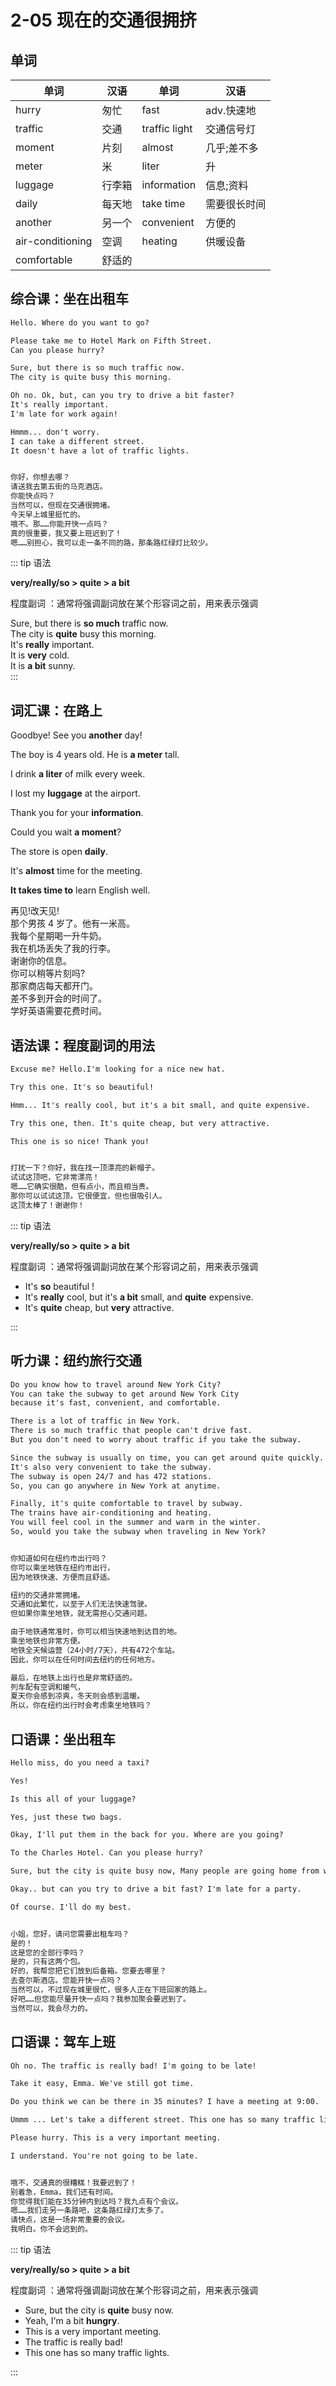 # 2-05 现在的交通很拥挤

## 单词

| 单词             | 汉语   | 单词          | 汉语         |
| ---------------- | ------ | ------------- | ------------ |
| hurry            | 匆忙   | fast          | adv.快速地   |
| traffic          | 交通   | traffic light | 交通信号灯   |
| moment           | 片刻   | almost        | 几乎;差不多  |
| meter            | 米     | liter         | 升           |
| luggage          | 行李箱 | information   | 信息;资料    |
| daily            | 每天地 | take time     | 需要很长时间 |
| another          | 另一个 | convenient    | 方便的       |
| air-conditioning | 空调   | heating       | 供暖设备     |
| comfortable      | 舒适的 |               |              |


## 综合课：坐在出租车

```txt
Hello. Where do you want to go?

Please take me to Hotel Mark on Fifth Street.
Can you please hurry?

Sure, but there is so much traffic now.
The city is quite busy this morning.

Oh no. Ok, but, can you try to drive a bit faster?
It's really important.
I'm late for work again!

Hmmm... don't worry.
I can take a different street.
It doesn't have a lot of traffic lights.


你好，你想去哪？
请送我去第五街的马克酒店。
你能快点吗？
当然可以，但现在交通很拥堵。
今天早上城里挺忙的。
哦不。那……你能开快一点吗？
真的很重要，我又要上班迟到了！
嗯……别担心，我可以走一条不同的路，那条路红绿灯比较少。
```

::: tip 语法

**very/really/so > quite > a bit**

程度副词 ：通常将强调副词放在某个形容词之前，用来表示强调

Sure, but there is **so much** traffic now.       
The city is **quite** busy this morning.       
It's **really** important.       
It is **very** cold.       
It is **a bit** sunny.       
:::

## 词汇课：在路上

Goodbye! See you **another** day! 

The boy is 4 years old. He is **a meter** tall. 

I drink **a liter** of milk every week. 

I lost my **luggage** at the airport. 

Thank you for your **information**.

Could you wait **a moment**? 

The store is open **daily**. 

It's **almost** time for the meeting. 

**It takes time to** learn English well. 

再见!改天见!    
那个男孩 4 岁了。他有一米高。   
我每个星期喝一升牛奶。  
我在机场丢失了我的行李。    
谢谢你的信息。  
你可以稍等片刻吗?   
那家商店每天都开门。    
差不多到开会的时间了。  
学好英语需要花费时间。

## 语法课：程度副词的用法

```txt
Excuse me? Hello.I'm looking for a nice new hat.

Try this one. It's so beautiful!

Hmm... It's really cool, but it's a bit small, and quite expensive.

Try this one, then. It's quite cheap, but very attractive.

This one is so nice! Thank you!


打扰一下？你好，我在找一顶漂亮的新帽子。
试试这顶吧，它非常漂亮！
嗯……它确实很酷，但有点小，而且相当贵。
那你可以试试这顶。它很便宜，但也很吸引人。
这顶太棒了！谢谢你！
```

::: tip 语法

**very/really/so > quite > a bit**

程度副词 ：通常将强调副词放在某个形容词之前，用来表示强调

- It's **so** beautiful !
- It's **really** cool, but it's **a bit** small, and **quite** expensive.
- It's **quite** cheap, but **very** attractive.

:::

## 听力课：纽约旅行交通

```txt
Do you know how to travel around New York City?
You can take the subway to get around New York City
because it's fast, convenient, and comfortable.

There is a lot of traffic in New York.
There is so much traffic that people can't drive fast.
But you don't need to worry about traffic if you take the subway.

Since the subway is usually on time, you can get around quite quickly.
It's also very convenient to take the subway.
The subway is open 24/7 and has 472 stations.
So, you can go anywhere in New York at anytime.

Finally, it's quite comfortable to travel by subway.
The trains have air-conditioning and heating.
You will feel cool in the summer and warm in the winter.
So, would you take the subway when traveling in New York?


你知道如何在纽约市出行吗？
你可以乘坐地铁在纽约市出行，
因为地铁快速、方便而且舒适。

纽约的交通非常拥堵。
交通如此繁忙，以至于人们无法快速驾驶。
但如果你乘坐地铁，就无需担心交通问题。

由于地铁通常准时，你可以相当快速地到达目的地。
乘坐地铁也非常方便。
地铁全天候运营（24小时/7天），共有472个车站。
因此，你可以在任何时间去纽约的任何地方。

最后，在地铁上出行也是非常舒适的。
列车配有空调和暖气，
夏天你会感到凉爽，冬天则会感到温暖。
所以，你在纽约出行时会考虑乘坐地铁吗？
```

## 口语课：坐出租车

```txt
Hello miss, do you need a taxi?

Yes!

Is this all of your luggage?

Yes, just these two bags.

Okay, I'll put them in the back for you. Where are you going?

To the Charles Hotel. Can you please hurry?

Sure, but the city is quite busy now, Many people are going home from work.

Okay.. but can you try to drive a bit fast? I'm late for a party.

Of course. I'll do my best.


小姐，您好，请问您需要出租车吗？
是的！
这是您的全部行李吗？
是的，只有这两个包。
好的，我帮您把它们放到后备箱。您要去哪里？
去查尔斯酒店。您能开快一点吗？
当然可以，不过现在城里很忙，很多人正在下班回家的路上。
好吧……但您能尽量开快一点吗？我参加聚会要迟到了。
当然可以，我会尽力的。
```

## 口语课：驾车上班

```txt
Oh no. The traffic is really bad! I'm going to be late!

Take it easy, Emma. We've still got time.

Do you think we can be there in 35 minutes? I have a meeting at 9:00.

Ummm ... Let's take a different street. This one has so many traffic lights.

Please hurry. This is a very important meeting.

I understand. You're not going to be late.


哦不，交通真的很糟糕！我要迟到了！
别着急，Emma，我们还有时间。
你觉得我们能在35分钟内到达吗？我九点有个会议。
嗯……我们走另一条路吧，这条路红绿灯太多了。
请快点，这是一场非常重要的会议。
我明白。你不会迟到的。
```

::: tip 语法

**very/really/so > quite > a bit**

程度副词 ：通常将强调副词放在某个形容词之前，用来表示强调

- Sure, but the city is **quite** busy now.
- Yeah, I'm a bit **hungry**.
- This is a very important meeting.
- The traffic is really bad!
- This one has so many traffic lights.

:::
